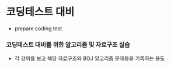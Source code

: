 # 코딩테스트 대비
- prepare coding test

### 코딩테스트 대비를 위한 알고리즘 및 자료구조 실습
- 각 강의를 보고 해당 자료구조와 BOJ 알고리즘 문제등을 기록하는 용도
